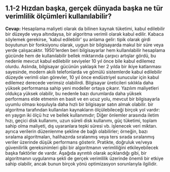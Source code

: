 1.1-2 Hızdan başka, gerçek dünyada başka ne tür verimlilik ölçümleri kullanılabilir?
--
<b>Cevap:</b> Hesaplama maliyeti olarak da bilinen kaynak tüketimi, kabul edilebilir bir düzeyde veya altındaysa, bir algoritma verimli olarak kabul edilir. Kabaca söylemek gerekirse, 'kabul edilebilir' şu anlama gelir: tipik olarak girdi boyutunun bir fonksiyonu olarak, uygun bir bilgisayarda makul bir süre veya yerde çalışacaktır. 1950'lerden beri bilgisayarlar hem kullanılabilir hesaplama gücünde hem de kullanılabilir bellek miktarında çarpıcı artışlar gördü, bu nedenle mevcut kabul edilebilir seviyeler 10 yıl önce bile kabul edilemez olurdu. Aslında, bilgisayar gücünün yaklaşık her 2 yılda bir ikiye katlanması sayesinde, modern akıllı telefonlarda ve gömülü sistemlerde kabul edilebilir düzeyde verimli olan görevler, 10 yıl önce endüstriyel sunucular için kabul edilemez derecede verimsiz olabilirdi.
Bilgisayar üreticileri sıklıkla daha yüksek performansa sahip yeni modeller ortaya çıkarır. Yazılım maliyetleri oldukça yüksek olabilir, bu nedenle bazı durumlarda daha yüksek performans elde etmenin en basit ve en ucuz yolu, mevcut bir bilgisayarla uyumlu olması koşuluyla daha hızlı bir bilgisayar satın almak olabilir.
bir algoritma tarafından kullanılan kaynakların ölçülebileceği birçok yol vardır: en yaygın iki ölçü hız ve bellek kullanımıdır; Diğer önlemler arasında iletim hızı, geçici disk kullanımı, uzun süreli disk kullanımı, güç tüketimi, toplam sahip olma maliyeti, dış uyaranlara tepki süresi vb. işlenecek veri miktarı. ayrıca verilerin düzenlenme şekline de bağlı olabilirler; örneğin, bazı sıralama algoritmaları, halihazırda sıralanmış veya ters sırada sıralanmış veriler üzerinde düşük performans gösterir.
Pratikte, doğruluk ve/veya güvenilirlik gereksinimleri gibi bir algoritmanın verimliliğini etkileyebilecek başka faktörler de vardır. Aşağıda ayrıntılı olarak açıklandığı gibi, bir algoritmanın uygulanma şekli de gerçek verimlilik üzerinde önemli bir etkiye sahip olabilir, ancak bunun birçok yönü optimizasyon sorunlarıyla ilgilidir.
